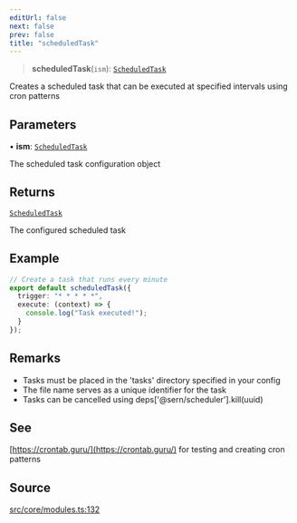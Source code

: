 ```yaml
---
editUrl: false
next: false
prev: false
title: "scheduledTask"
---
```


> **scheduledTask**(`ism`): [`ScheduledTask`](/v4/api/interfaces/scheduledtask/)

Creates a scheduled task that can be executed at specified intervals using cron patterns

## Parameters

• **ism**: [`ScheduledTask`](/v4/api/interfaces/scheduledtask/)

The scheduled task configuration object

## Returns

[`ScheduledTask`](/v4/api/interfaces/scheduledtask/)

The configured scheduled task

## Example

```ts
// Create a task that runs every minute
export default scheduledTask({
  trigger: "* * * * *",
  execute: (context) => {
    console.log("Task executed!");
  }
});
```

## Remarks

- Tasks must be placed in the 'tasks' directory specified in your config
- The file name serves as a unique identifier for the task
- Tasks can be cancelled using deps['@sern/scheduler'].kill(uuid)

## See

[https://crontab.guru/](https://crontab.guru/) for testing and creating cron patterns

## Source

[src/core/modules.ts:132](https://github.com/sern-handler/handler/blob/513ac8edf4d89ef8d6a1ed18ea3d08f31adf7ddb/src/core/modules.ts#L132)
